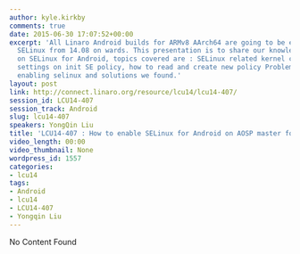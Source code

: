 ```yaml
---
author: kyle.kirkby
comments: true
date: 2015-06-30 17:07:52+00:00
excerpt: 'All Linaro Android builds for ARMv8 AArch64 are going to be enabled for
  SELinux from 14.08 on wards. This presentation is to share our knowledge and understanding
  on SELinux for Android, topics covered are : SELinux related kernel configs SELinux
  settings on init SE policy, how to read and create new policy Problems we met when
  enabling selinux and solutions we found.'
layout: post
link: http://connect.linaro.org/resource/lcu14/lcu14-407/
session_id: LCU14-407
session_track: Android
slug: lcu14-407
speakers: YongQin Liu
title: 'LCU14-407 : How to enable SELinux for Android on AOSP master for ARMv8'
video_length: 00:00
video_thumbnail: None
wordpress_id: 1557
categories:
- lcu14
tags:
- Android
- lcu14
- LCU14-407
- Yongqin Liu
---
```


No Content Found
